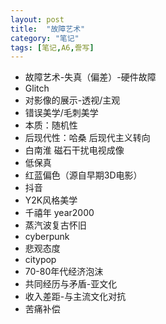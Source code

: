 ```yaml
---
layout: post
title:  "故障艺术"
category: "笔记"
tags: [笔记,A6,誊写]
---
```


- 故障艺术-失真（偏差）-硬件故障
- Glitch
- 对影像的展示-透视/主观
- 错误美学/毛刺美学
- 本质：随机性
- 后现代性：哈桑 后现代主义转向
- 白南淮 磁石干扰电视成像
- 低保真
- 红蓝偏色（源自早期3D电影）
- 抖音
- Y2K风格美学
- 千禧年 year2000
- 蒸汽波复古怀旧
- cyberpunk
- 悲观态度
- citypop
- 70-80年代经济泡沫
- 共同经历与矛盾-亚文化
- 收入差距-与主流文化对抗
- 苦痛补偿
